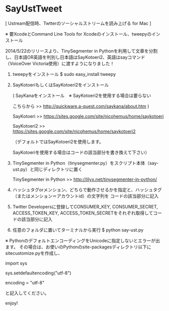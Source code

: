 SayUstTweet
===========


[ Ustream配信時、Twtterのソーシャルストリームを読み上げる for Mac ]


※ 要XcodeとCommand Line Tools for Xcodeのインストール、tweepyのインストール


2014/5/22のリリースより、TinySegmenter in Pythonを利用して文章を分割し、日本語OR英語を判別し日本語はSayKotoeri2、英語はsayコマンド（VoiceOver Victoria使用）に渡すようになりました！


1. tweepyをインストール
   $ sudo easy_install tweepy



3. SayKotoeriもしくはSayKotoeri2をインストール


   ( SayKanaをインストール　※ SayKotoeri2を使用する場合は要らない

   こちらから >> http://quickware.a-quest.com/saykana/about.htm )
   
   
   SayKotoeri >> https://sites.google.com/site/nicohemus/home/saykotoeri
   
   SayKotoeri2 >> https://sites.google.com/site/nicohemus/home/saykotoeri2
   
   （デフォルトではSayKotoeri2を使用します。
   
   SayKotoeriを使用する場合はコードの該当部分を書き換えて下さい）


4. TinySegmenter in Python（tinysegmenter.py）をスクリプト本体（say-ust.py）と同じディレクトリに置く
   
   TinySegmenter in Python >> http://lilyx.net/tinysegmenter-in-python/



5. ハッシュタグorメンション、どちらで動作させるかを指定と、ハッシュタグ（またはメンション＝アカウントid）の文字列を
   コードの該当部分に記入


6. Twitter Developersに登録してCONSUMER_KEY, CONSUMER_SECRET, ACCESS_TOKEN_KEY, ACCESS_TOKEN_SECRETをそれぞれ取得してコードの該当部分に記入


7. 任意のフォルダに置いてターミナルから実行
   $ python say-ust.py


※ PythonのデフォルトエンコーディングをUnicodeに指定しないとエラーが出ます。
   その場合は、お使いのPythonのsite-packagesディレクトリ以下にsitecustomize.pyを作成し、
   
   
   import sys
   
   sys.setdefaultencoding("utf-8")

   encoding = "utf-8"
   
   と記入してください。


enjoy!
